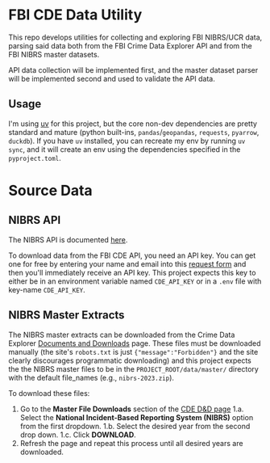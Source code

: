 # FBI CDE Data Utility

This repo develops utilities for collecting and exploring FBI NIBRS/UCR data, parsing said data both from the FBI Crime Data Explorer API and from the FBI NIBRS master datasets.

API data collection will be implemented first, and the master dataset parser will be implemented second and used to validate the API data.

## Usage

I'm using [uv](https://docs.astral.sh/uv/) for this project, but the core non-dev dependencies are pretty standard and mature (python built-ins, `pandas`/`geopandas`, `requests`, `pyarrow`, `duckdb`). If you have `uv` installed, you can recreate my env by running `uv sync`, and it will create an env using the dependencies specified in the `pyproject.toml`.

# Source Data

## NIBRS API

The NIBRS API is documented [here](https://cde.ucr.cjis.gov/LATEST/webapp/#/pages/docApi).

To download data from the FBI CDE API, you need an API key. You can get one for free by entering your name and email into this [request form](https://api.data.gov/signup/) and then you'll immediately receive an API key. This project expects this key to either be in an environment variable named `CDE_API_KEY` or in a `.env` file with key-name `CDE_API_KEY`.

## NIBRS Master Extracts

The NIBRS master extracts can be downloaded from the Crime Data Explorer [Documents and Downloads](https://cde.ucr.cjis.gov/LATEST/webapp/#) page. These files must be downloaded manually (the site's `robots.txt` is just `{"message":"Forbidden"}` and the site clearly discourages programmatic downloading) and this project expects the the NIBRS master files to be in the `PROJECT_ROOT/data/master/` directory with the default file_names (e.g., `nibrs-2023.zip`).

To download these files:
1. Go to the **Master File Downloads** section of the [CDE D&D  page](https://cde.ucr.cjis.gov/LATEST/webapp/#)
    1.a. Select the **National Incident-Based Reporting System (NIBRS)** option from the first dropdown.
    1.b. Select the desired year from the second drop down.
    1.c. Click **DOWNLOAD**.
2. Refresh the page and repeat this process until all desired years are downloaded.